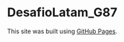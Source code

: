 # DesafioLatam_G87

This site was built using [GitHub Pages](https://github.com/abigail-salas/DesafioLatam_G87).
